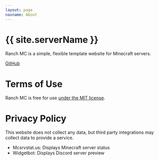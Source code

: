 ```yaml
---
layout: page
navname: About
---
```


# {{ site.serverName }}

Ranch MC is a simple, flexible template website for Minecraft servers.

[GitHub](https://github.com/animeshwarrens/ranchmc)


# Terms of Use

Ranch MC is free for use [under the MIT license](https://github.com/animeshwarrens/ranchmc).


# Privacy Policy

This website does not collect any data, but third party integrations may collect data to provide a service.

- Mcsrvstat.us: Displays Minecraft server status
- Widgetbot: Displays Discord server preview
